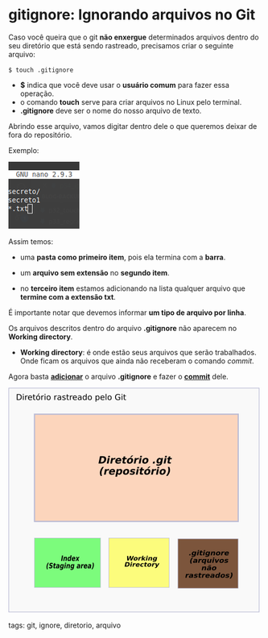# gitignore: Ignorando arquivos no Git


Caso você queira que o git **não enxergue** determinados arquivos dentro do seu diretório que está sendo rastreado, precisamos criar o seguinte arquivo:

```
$ touch .gitignore
```

- **$** indica que você deve usar o **usuário comum** para fazer essa operação.
- o comando **touch** serve para criar arquivos no Linux pelo terminal.
- **.gitignore** deve ser o nome do nosso arquivo de texto.

Abrindo esse arquivo, vamos digitar dentro dele o que queremos deixar de fora do repositório.

Exemplo:

![editando arquivo .gitignore](img/p0006-0.png)

Assim temos: 

- uma **pasta como primeiro item**, pois ela termina com a **barra**.

- um **arquivo sem extensão** no **segundo item**.

- no **terceiro item** estamos adicionando na lista qualquer arquivo que **termine com a extensão txt**.

É importante notar que devemos informar **um tipo de arquivo por linha**.

Os arquivos descritos dentro do arquivo **.gitignore** não aparecem no **Working directory**.

- **Working directory**: é onde estão seus arquivos que serão trabalhados. Onde ficam os arquivos que ainda não receberam o comando *commit*.

Agora basta **[adicionar](p0002_add.md)** o arquivo **.gitignore** e fazer o **[commit](p0004_commit.md)** dele.

![gitignore no fluxo do git](img/p0006-1.png)

tags: git, ignore, diretorio, arquivo
